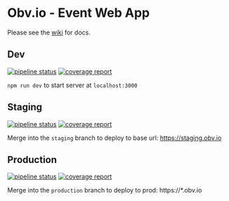 # Obv.io - Event Web App

Please see the [wiki](https://gitlab.com/obviobysage/event/web/-/wikis/home) for
docs.

## Dev

[![pipeline status](https://gitlab.com/obviobysage/event/web/badges/develop/pipeline.svg)](https://gitlab.com/obviobysage/event/web/-/commits/develop)
[![coverage report](https://gitlab.com/obviobysage/event/web/badges/develop/coverage.svg)](https://gitlab.com/obviobysage/event/web/-/commits/develop)

`npm run dev` to start server at `localhost:3000`

## Staging

[![pipeline status](https://gitlab.com/obviobysage/event/web/badges/staging/pipeline.svg)](https://gitlab.com/obviobysage/event/web/-/commits/staging)
[![coverage report](https://gitlab.com/obviobysage/event/web/badges/staging/coverage.svg)](https://gitlab.com/obviobysage/event/web/-/commits/staging)

Merge into the `staging` branch to deploy to base url: https://staging.obv.io

## Production

[![pipeline status](https://gitlab.com/obviobysage/event/web/badges/production/pipeline.svg)](https://gitlab.com/obviobysage/event/web/-/commits/production)
[![coverage report](https://gitlab.com/obviobysage/event/web/badges/production/coverage.svg)](https://gitlab.com/obviobysage/event/web/-/commits/production)

Merge into the `production` branch to deploy to prod: https://\*.obv.io
